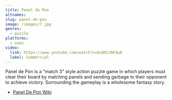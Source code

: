 ```yaml
---
title: Panel de Pon
altnames:
slug: panel-de-pon
image: /images/7.jpg
genres:
  - puzzle
platforms:
  - snes
video:
  link: https://www.youtube.com/watch?v=kxOOLYAFAu0
  label: Commercial
---
```


Panel de Pon is a "match 3" style action puzzle game in which players must clear their board by matching panels and sending garbage to their opponent to achieve victory. Surrounding the gameplay is a wholesome fantasy story.
- [Panel De Pon Wiki](https://panepon.fandom.com/wiki/Panel_De_Pon_Wiki)